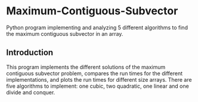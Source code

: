 # Maximum-Contiguous-Subvector
Python program implementing and analyzing 5 different algorithms to find the maximum contiguous subvector in an array.

## Introduction
This program implements the different solutions of the maximum
contiguous subvector problem, compares the run times for the different implementations, and plots the
run times for different size arrays. There are five
algorithms to implement: one cubic, two quadratic, one linear and one
divide and conquer.
